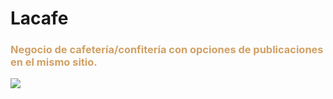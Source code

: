 # Lacafe
<h3 style="color: #D1A064;">Negocio de cafetería/confitería con opciones de publicaciones en el mismo sitio.</h3>
<img src="img/lacafe.png"></img>

